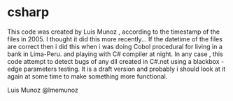 # csharp 
This code was created by Luis Munoz , according to the timestamp of the files in 2005. I thought it did this more recently...
If the datetime of the files are correct then i did this when i was doing Cobol procedural for living in a bank in Lima-Peru. 
and playing with C# compiler at night. 
In any case , this code attempt to detect bugs of any dll created in C#.net using a blackbox - edge parameters testing. 
It is a draft version and probably i should look at it again at some time to make something more functional.

Luis Munoz
@lmemunoz
